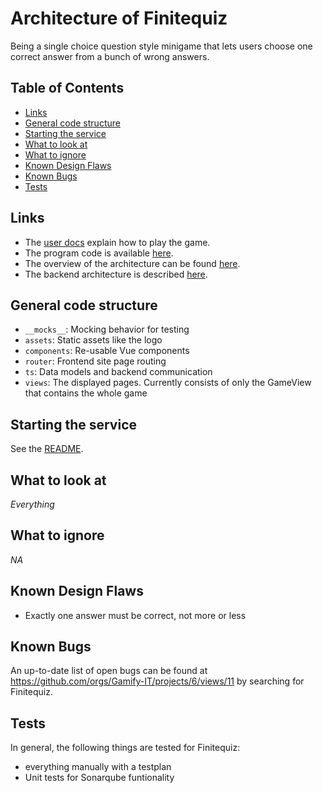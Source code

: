 # Architecture of Finitequiz

Being a single choice question style minigame that lets users choose one correct answer from a bunch of wrong answers.

## Table of Contents
<!-- TOC -->
* [Links](#links)
* [General code structure](#general-code-structure)
* [Starting the service](#starting-the-service)
* [What to look at](#what-to-look-at)
* [What to ignore](#what-to-ignore)
* [Known Design Flaws](#known-design-flaws)
* [Known Bugs](#known-bugs)
* [Tests](#tests)
<!-- TOC -->

## Links

- The [user docs](../../../user-manuals/minigames/finitequiz.md) explain how to play the game.
- The program code is available [here](https://github.com/Gamify-IT/finitequiz).
- The overview of the architecture can be found [here](../general-architecture.md).
- The backend architecture is described [here](../finitequiz-backend/README.md).

## General code structure

- `__mocks__`: Mocking behavior for testing
- `assets`: Static assets like the logo
- `components`: Re-usable Vue components
- `router`: Frontend site page routing
- `ts`: Data models and backend communication
- `views`: The displayed pages. Currently consists of only the GameView that contains the whole game

## Starting the service

See the [README](https://github.com/Gamify-IT/finitequiz#readme).

## What to look at

_Everything_

## What to ignore

_NA_

## Known Design Flaws

- Exactly one answer must be correct, not more or less

## Known Bugs

An up-to-date list of open bugs can be found at <https://github.com/orgs/Gamify-IT/projects/6/views/11> by searching for Finitequiz.

## Tests

In general, the following things are tested for Finitequiz:
- everything manually with a testplan
- Unit tests for Sonarqube funtionality
